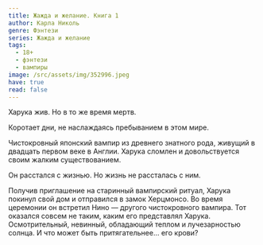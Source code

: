 ```yaml
---
title: Жажда и желание. Книга 1
author: Карла Николь
genre: Фэнтези
series: Жажда и желание
tags:
  - 18+
  - фэнтези
  - вампиры
image: /src/assets/img/352996.jpeg
have: true
read: false
---
```

Харука жив. Но в то же время мертв.

Коротает дни, не наслаждаясь пребыванием в этом мире.

Чистокровный японский вампир из древнего знатного рода, живущий в двадцать первом веке в Англии. Харука сломлен и довольствуется своим жалким существованием.

Он расстался с жизнью. Но жизнь не рассталась с ним.

Получив приглашение на старинный вампирский ритуал, Харука покинул свой дом и отправился в замок Херцмонсо. Во время церемонии он встретил Нино — другого чистокровного вампира. Тот оказался совсем не таким, каким его представлял Харука. Осмотрительный, невинный, обладающий теплом и лучезарностью солнца. И что может быть притягательнее… его крови?
